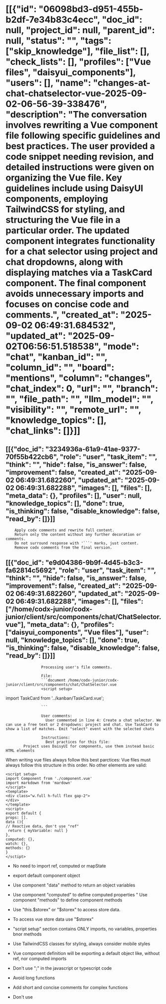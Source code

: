 # [[{"id": "06098bd3-d951-455b-b2df-7e34b83c4ecc", "doc_id": null, "project_id": null, "parent_id": null, "status": "", "tags": ["skip_knowledge"], "file_list": [], "check_lists": [], "profiles": ["Vue files", "daisyui_components"], "users": [], "name": "changes-at-chat-chatselector-vue-2025-09-02-06-56-39-338476", "description": "The conversation involves rewriting a Vue component file following specific guidelines and best practices. The user provided a code snippet needing revision, and detailed instructions were given on organizing the Vue file. Key guidelines include using DaisyUI components, employing TailwindCSS for styling, and structuring the Vue file in a particular order. The updated component integrates functionality for a chat selector using project and chat dropdowns, along with displaying matches via a TaskCard component. The final component avoids unnecessary imports and focuses on concise code and comments.", "created_at": "2025-09-02 06:49:31.684532", "updated_at": "2025-09-02T06:56:51.518538", "mode": "chat", "kanban_id": "", "column_id": "", "board": "mentions", "column": "changes", "chat_index": 0, "url": "", "branch": "", "file_path": "", "llm_model": "", "visibility": "", "remote_url": "", "knowledge_topics": [], "chat_links": []}]]
## [[{"doc_id": "3234936a-61a9-41ae-9377-70f55b422cb6", "role": "user", "task_item": "", "think": "", "hide": false, "is_answer": false, "improvement": false, "created_at": "2025-09-02 06:49:31.682260", "updated_at": "2025-09-02 06:49:31.682288", "images": [], "files": [], "meta_data": {}, "profiles": [], "user": null, "knowledge_topics": [], "done": true, "is_thinking": false, "disable_knowledge": false, "read_by": []}]]

        Apply codx comments and rewrite full content.
        Return only the content without any further decoration or comments.
        Do not surround response with '```' marks, just content.
        Remove codx comments from the final version.
        
## [[{"doc_id": "e9d04386-9b9f-4d45-b3c3-fa62814c5692", "role": "user", "task_item": "", "think": "", "hide": false, "is_answer": false, "improvement": false, "created_at": "2025-09-02 06:49:31.682260", "updated_at": "2025-09-02 06:49:31.682288", "images": [], "files": ["/home/codx-junior/codx-junior/client/src/components/chat/ChatSelector.vue"], "meta_data": {}, "profiles": ["daisyui_components", "Vue files"], "user": null, "knowledge_topics": [], "done": true, "is_thinking": false, "disable_knowledge": false, "read_by": []}]]

                    Processing user's file comments.
                  
                    File:
                    ```document /home/codx-junior/codx-junior/client/src/components/chat/ChatSelector.vue
                    <script setup>
import TaskCard from '../kanban/TaskCard.vue';
</script>
<template>
  @codx-ok, please-wait...: Create a chat selector. We can use a free text or 2 dropdowns: project and chat. Use TaskCard to show a list of matches. Emit "select" event with the selected chats
</template>
<script>
export default {
  data() {
    return {
      selectedProjectContext: null,
      freeTextSearch: ''
    }
  },
  computed: {
    projects() {
      return this.$storex.projects.allProjects
    },
    chats() {
      return this.selectedProject?.allChats
    }
  },
  methods: {
    async selectProject(project) {
      this.selectedProjectContext = await this.$service.loadProjectContext(project)
    }
  }
}
</script>
                    ```

                    User comments:
                      User commented in line 4: Create a chat selector. We can use a free text or 2 dropdowns: project and chat. Use TaskCard to show a list of matches. Emit "select" event with the selected chats
                    
                    Instructions:
                      Best practices for this file:
            Project uses DaisyUI for components, use them instead basic HTML elements
When writing vue files always follow this best parctices:
Vue files must always follow this structure in this order.
No other elements are valid:
```example vue file
<script setup>
import Component from './component.vue'
import markdown from 'mardown'
</script>
<template>
<div class="w.full h-full flex gap-2">
</div>
</template>
<script>
export default {
props: [].
data (){
// Reactive data, don't use "ref"
 return { myVariable: null }
},
computed: {},
watch: {},
methods: {}
}
</sctipt>
```
* No need to import ref, computed or mapState 
* export default component object
* Use component "data" method to return an object variables
* Use component "computed" to define computed properties
" Use component "methods" to define component methods 
* Use "this.$storex" or "$storex" to access store data.
* To access vue store data use "$storex"
* "script setup" section contains ONLY imports, no variables, properties bnor methods
* Use TailwindCSS classes for styling, always consider mobile styles
* Vue component definition will be exporting a default object like, without ref, nor computed imports
* Don't use ";" in the javascript or typescript code
* Avoid long functions
* Add short and concise comments for complex functions
* Don't use <style> elements, use TailWindCSS classes
            
                      Apply all comments to the document and return a final version.
                      Pay attention to do not loose any detail or part of the document.
                      Return only the file content 
                    
## [[{"doc_id": "a455c26f-95c2-4b3f-a7d9-52f732143a61", "role": "assistant", "task_item": "", "think": null, "hide": false, "is_answer": false, "improvement": false, "created_at": "2025-09-02 06:49:31.682260", "updated_at": "2025-09-02 06:49:31.682288", "images": [], "files": [], "meta_data": {"time_taken": 8.517630338668823, "first_chunk_time_taken": 0.0002353191375732422, "model": "openai/gpt-4o"}, "profiles": ["daisyui_components", "Vue files"], "user": null, "knowledge_topics": [], "done": true, "is_thinking": null, "disable_knowledge": false, "read_by": []}]]
<script setup>
import TaskCard from '../kanban/TaskCard.vue'
</script>

<template>
  <div class="w.full h-full flex gap-2">
    <!-- Create a chat selector using a free text input or two dropdowns for project and chat -->
    <!-- Use TaskCard to show a list of matches and emit "select" event with chosen chats -->
  </div>
</template>

<script>
export default {
  data() {
    return {
      selectedProjectContext: null,
      freeTextSearch: ''
    }
  },
  computed: {
    projects() {
      return this.$storex.projects.allProjects
    },
    chats() {
      return this.selectedProject?.allChats
    }
  },
  methods: {
    async selectProject(project) {
      // Load the selected project's context
      this.selectedProjectContext = await this.$service.loadProjectContext(project)
    }
  }
}
</script>